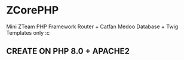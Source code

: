 # ZCorePHP

Mini ZTeam PHP Framework
Router + Catfan Medoo Database + Twig Templates only :c

## CREATE ON PHP 8.0 + APACHE2
